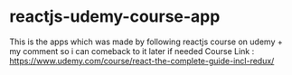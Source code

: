 # reactjs-udemy-course-app
This is the apps which was made by following reactjs course on udemy + my comment so i can comeback to it later if needed
Course Link : https://www.udemy.com/course/react-the-complete-guide-incl-redux/
